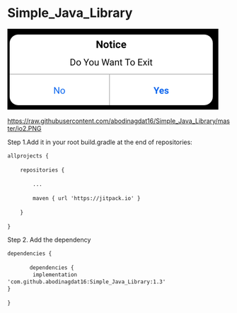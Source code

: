 # Simple_Java_Library

<img src="io1.PNG" />

https://raw.githubusercontent.com/abodinagdat16/Simple_Java_Library/master/io2.PNG

Step 1.Add it in your root build.gradle at the end of repositories:

	allprojects {

		repositories {

			...

			maven { url 'https://jitpack.io' }

		}

	}

Step 2. Add the dependency

	dependencies {

	       dependencies {
	        implementation 'com.github.abodinagdat16:Simple_Java_Library:1.3'
	}

	}
